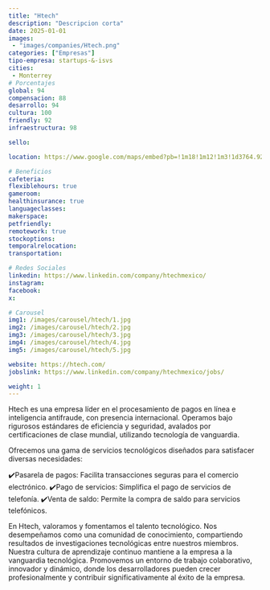 ```yaml
---
title: "Htech"
description: "Descripcion corta"
date: 2025-01-01
images: 
 - "images/companies/Htech.png"
categories: ["Empresas"]
tipo-empresa: startups-&-isvs
cities: 
 - Monterrey
# Porcentajes  
global: 94
compensacion: 88
desarrollo: 94
cultura: 100
friendly: 92
infraestructura: 98  

sello: 

location: https://www.google.com/maps/embed?pb=!1m18!1m12!1m3!1d3764.92970278566!2d-99.2075316250159!3d19.328856481928497!2m3!1f0!2f0!3f0!3m2!1i1024!2i768!4f13.1!3m3!1m2!1s0x85cdfff1375abb6d%3A0xeaf113f5843b29a4!2sRam%C3%ADrez%20V%C3%A1zquez%20y%20Asociados!5e0!3m2!1ses-419!2smx!4v1738086000481!5m2!1ses-419!2smx

# Beneficios
cafeteria: 
flexiblehours: true
gameroom: 
healthinsurance: true
languageclasses: 
makerspace: 
petfriendly: 
remotework: true
stockoptions: 
temporalrelocation: 
transportation: 

# Redes Sociales
linkedin: https://www.linkedin.com/company/htechmexico/
instagram: 
facebook: 
x: 

# Carousel
img1: /images/carousel/htech/1.jpg 
img2: /images/carousel/htech/2.jpg
img3: /images/carousel/htech/3.jpg
img4: /images/carousel/htech/4.jpg
img5: /images/carousel/htech/5.jpg

website: https://htech.com/
jobslink: https://www.linkedin.com/company/htechmexico/jobs/

weight: 1
---
```


Htech es una empresa líder en el procesamiento de pagos en línea e inteligencia antifraude, con presencia internacional. Operamos bajo rigurosos estándares de eficiencia y seguridad, avalados por certificaciones de clase mundial, utilizando tecnología de vanguardia.

Ofrecemos una gama de servicios tecnológicos diseñados para satisfacer diversas necesidades:

✔️Pasarela de pagos: Facilita transacciones seguras para el comercio electrónico.
✔️Pago de servicios: Simplifica el pago de servicios de telefonía.
✔️Venta de saldo: Permite la compra de saldo para servicios telefónicos.

En Htech, valoramos y fomentamos el talento tecnológico. Nos desempeñamos como una comunidad de conocimiento, compartiendo resultados de investigaciones tecnológicas entre nuestros miembros. Nuestra cultura de aprendizaje continuo mantiene a la empresa a la vanguardia tecnológica. Promovemos un entorno de trabajo colaborativo, innovador y dinámico, donde los desarrolladores pueden crecer profesionalmente y contribuir significativamente al éxito de la empresa.